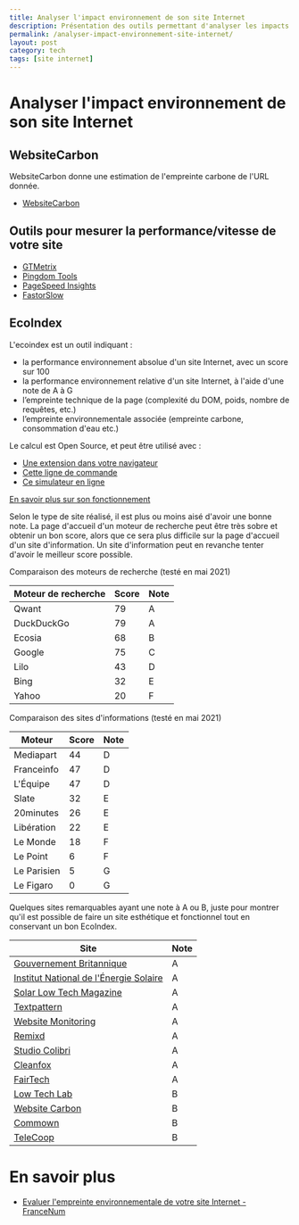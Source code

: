 ```yaml
---
title: Analyser l'impact environnement de son site Internet
description: Présentation des outils permettant d'analyser les impacts environnementaux de son site Internet
permalink: /analyser-impact-environnement-site-internet/
layout: post
category: tech
tags: [site internet]
---
```


# Analyser l'impact environnement de son site Internet

## WebsiteCarbon

WebsiteCarbon donne une estimation de l'empreinte carbone de l'URL donnée.

* [WebsiteCarbon](https://www.websitecarbon.com)

## Outils pour mesurer la performance/vitesse de votre site

* [GTMetrix](https://gtmetrix.com)
* [Pingdom Tools](https://tools.pingdom.com)
* [PageSpeed Insights](https://developers.google.com/speed/pagespeed/insights/?hl=fr)
* [FastorSlow](https://www.fastorslow.com)

## EcoIndex

L'ecoindex est un outil indiquant :
* la performance environnement absolue d'un site Internet, avec un score sur 100
* la performance environnement relative d'un site Internet, à l'aide d'une note de A à G
* l’empreinte technique de la page (complexité du DOM, poids, nombre de requêtes, etc.)
* l’empreinte environnementale associée (empreinte carbone, consommation d'eau etc.)

Le calcul est Open Source, et peut être utilisé avec :
* [Une extension dans votre navigateur](http://www.ecoindex.fr)
* [Cette ligne de commande](https://github.com/cnumr/ecoindex_cli)
* [Ce simulateur en ligne](https://rachelwe.github.io/Simulateur-ecoindex)

[En savoir plus sur son fonctionnement](http://www.ecoindex.fr/quest-ce-que-ecoindex)

Selon le type de site réalisé, il est plus ou moins aisé d'avoir une bonne note. La page d'accueil d'un moteur de recherche peut être très sobre et obtenir un bon score, alors que ce sera plus difficile sur la page d'accueil d'un site d'information. Un site d'information peut en revanche tenter d'avoir le meilleur score possible.

Comparaison des moteurs de recherche (testé en mai 2021)     

| Moteur de recherche         | Score           | Note            |
| --------------- | --------------- | --------------- |
| Qwant           | 79              | A |
| DuckDuckGo      | 79 | A |
| Ecosia          | 68 | B |
|    Google       |    75    | C |
|    Lilo         |    43    | D |
|    Bing         |    32    | E   |
|    Yahoo        |    20    | F   |

Comparaison des sites d'informations (testé en mai 2021)

| Moteur          | Score           | Note            |
| --------------- | --------------- | --------------- |
| Mediapart          | 44 | D |
| Franceinfo          | 47 | D |
| L'Équipe          | 47 | D |
|    Slate       |    32    | E |
|    20minutes       |    26    | E |
|    Libération       |    22    | E |
|    Le Monde         |    18    | F |
|    Le Point         |    6    | F   |
|    Le Parisien         |    5    | G   |
|    Le Figaro        |    0    | G   |

Quelques sites remarquables ayant une note à A ou B, juste pour montrer qu'il est possible de faire un site esthétique et fonctionnel tout en conservant un bon EcoIndex.

| Site          |  Note            |
| --------------- | --------------- | 
| [Gouvernement Britannique](https://www.gov.uk)          | A |
| [Institut National de l'Énergie Solaire](https://www.ines-solaire.org/) | A |
| [Solar Low Tech Magazine](https://solar.lowtechmagazine.com)          | A |
| [Textpattern](https://textpattern.com/)          | A |
| [Website Monitoring](https://www.appbeat.io/)          | A |
| [Remixd](https://www.remixd.com)          | A |
| [Studio Colibri](https://www.studiocolibri.be)          | A |
| [Cleanfox](https://www.cleanfox.io)          | A |
| [FairTech](https://fairtec.io/)          | A |
| [Low Tech Lab](https://lowtechlab.org/fr)           | B |
| [Website Carbon](https://www.websitecarbon.com) |  B |
| [Commown](https://commown.coop) |  B |
| [TeleCoop](https://telecoop.fr) |  B |

# En savoir plus

* [Evaluer l'empreinte environnementale de votre site Internet - FranceNum](https://www.francenum.gouv.fr/comprendre-le-numerique/evaluer-lempreinte-environnementale-de-votre-site-internet)
